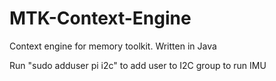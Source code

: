 # MTK-Context-Engine
Context engine for memory toolkit. Written in Java


Run "sudo adduser pi i2c" to add user to I2C group to run IMU
